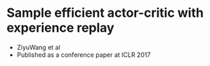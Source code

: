 # Sample efficient actor-critic with experience replay
* ZiyuWang et al
* Published as a conference paper at ICLR 2017
